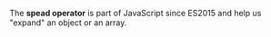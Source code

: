 The **spead operator** is part of JavaScript since ES2015 and help us "expand" an object or an array.